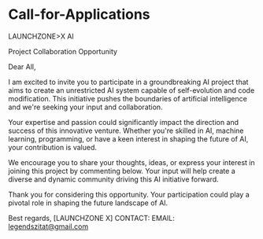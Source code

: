 # Call-for-Applications
LAUNCHZONE>X AI

Project Collaboration Opportunity

Dear All,

I am excited to invite you to participate in a groundbreaking AI project that aims to create an unrestricted AI system capable of self-evolution and code modification. This initiative pushes the boundaries of artificial intelligence and we're seeking your input and collaboration.

Your expertise and passion could significantly impact the direction and success of this innovative venture. Whether you're skilled in AI, machine learning, programming, or have a keen interest in shaping the future of AI, your contribution is valued.

We encourage you to share your thoughts, ideas, or express your interest in joining this project by commenting below. Your input will help create a diverse and dynamic community driving this AI initiative forward.

Thank you for considering this opportunity. Your participation could play a pivotal role in shaping the future landscape of AI.

Best regards,
[LAUNCHZONE X]
CONTACT:
EMAIL: legendszitat@gmail.com


